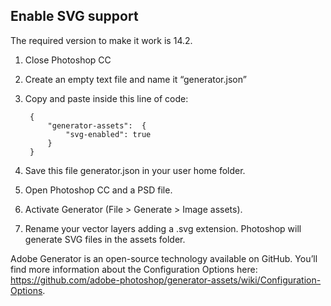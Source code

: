 ## Enable SVG support

The required version to make it work is 14.2.

1. Close Photoshop CC
2. Create an empty text file and name it “generator.json”
3. Copy and paste inside this line of code:

	    {
	    	"generator-assets":  {
	    		"svg-enabled": true
	    	}
	    }

4. Save this file generator.json in your user home folder.
5. Open Photoshop CC and a PSD file.
6. Activate Generator (File > Generate > Image assets).
7. Rename your vector layers adding a .svg extension. Photoshop will generate SVG files in the assets folder.

Adobe Generator is an open-source technology available on GitHub. You’ll find more information about the Configuration Options here: https://github.com/adobe-photoshop/generator-assets/wiki/Configuration-Options.
